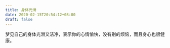 ```yaml
---
title: 身体光滑
date: 2020-02-15T20:54:12+08:00
draft: false
---
```


梦见自己的身体光滑又洁净，表示你的心情愉快，没有别的烦恼，而且身心也很健康。